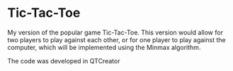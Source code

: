 # Tic-Tac-Toe
My version of the popular game Tic-Tac-Toe. This version would allow for two players to play against each other, or for one player to play against the computer, which will be implemented using the Minmax algorithm.

The code was developed in QTCreator
